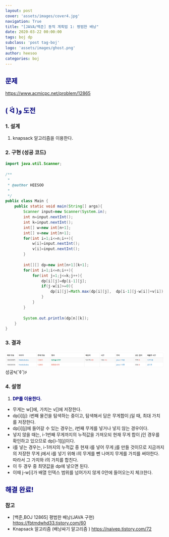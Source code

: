 ```yaml
---
layout: post
cover: 'assets/images/cover4.jpg'
navigation: True
title: "[JAVA/백준] 동적 계획법 1: 평범한 배낭"
date: 2020-03-22 00:00:00
tags: boj dp
subclass: 'post tag-boj'
logo: 'assets/images/ghost.png'
author: heesoo
categories: boj
---
```

## <span style="color:navy">문제</span>
<https://www.acmicpc.net/problem/12865>

## <span style="color:navy">( ᐛ )و 도전</span>

### 1. 설계
1. knapsack 알고리즘을 이용한다.

### 2. 구현 (성공 코드)
```java
import java.util.Scanner;

/**
 * 
 * @author HEESOO
 *
 */
public class Main {
	public static void main(String[] args){
		Scanner input=new Scanner(System.in);
		int n=input.nextInt();
		int k=input.nextInt();
		int[] w=new int[n+1];
		int[] v=new int[n+1];
		for(int i=1;i<=n;i++){
			w[i]=input.nextInt();
			v[i]=input.nextInt();
		}
		
		int[][] dp=new int[n+1][k+1];
		for(int i=1;i<=n;i++){
			for(int j=1;j<=k;j++){
				dp[i][j]=dp[i-1][j];
				if(j-w[i]>=0){
					dp[i][j]=Math.max(dp[i][j],  dp[i-1][j-w[i]]+v[i]);
				}
			}
		}
		
		System.out.println(dp[n][k]);
	}
}
 ```

### 3. 결과
![실행결과](./assets/images/200322_1.PNG)
성공٩(˘◊˘)۶  

### 4. 설명
1. **<span style="color:navy">DP를 이용한다.</span>**
- 무게는 w[]에, 가치는 v[]에 저장한다.
- dp[i][j]: i번째 물건을 탐색하는 중이고, 탐색해서 담은 무게합이 j일 때, 최대 가치를 저장한다.
- dp[i][j]에 들어갈 수 있는 경우는, i번째 무게를 넣거나 넣지 않는 경우이다.
- 넣지 않을 때는, i-1번째 무게까지의 누적값을 가져오되 현재 무게 합이 j인 경우를 확인하고 있으므로 dp[i-1][j]이다.
- i를 넣는 경우는, i-1까지의 누적값 중 현재 i를 넣어 무게 j를 만들 것이므로 지금까지의 저장한 무게 j에서 i를 넣기 위해  i의 무게를 뺀 나머지 무게를 가치를 써야한다. 따라서 그 가치와 i의 가치를 합친다.
- 이 두 경우 중 최댓값을 dp에 넣으면 된다.
- 이때 j-w[i]가 배열 인덱스 범위를 넘어가지 않게 0안에 들어오는지 체크한다.

## <span style="color:navy">해결 완료!</span>

### 참고
- [백준,BOJ 12865] 평범한 배낭(JAVA 구현) <https://fbtmdwhd33.tistory.com/60>
- Knapsack 알고리즘 (배낭싸기 알고리즘 ) <https://naivep.tistory.com/72>
